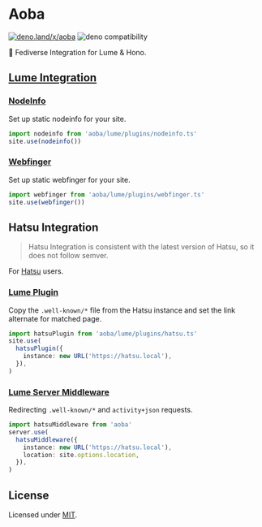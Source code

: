 # Aoba

[![deno.land/x/aoba](https://shield.deno.dev/x/aoba)](https://deno.land/x/aoba)
![deno compatibility](https://shield.deno.dev/deno/^1.38)

🍃 Fediverse Integration for Lume & Hono.

<!-- ```bash
deno run -r https://deno.land/x/fedikit/scripts/generate_key.ts
``` -->

## [Lume Integration](/lume/)

### [NodeInfo](/lume/plugins/nodeinfo.ts)

Set up static nodeinfo for your site.

```ts
import nodeinfo from 'aoba/lume/plugins/nodeinfo.ts'
site.use(nodeinfo())
```

### [Webfinger](/lume/plugins/webfinger.ts)

Set up static webfinger for your site.

```ts
import webfinger from 'aoba/lume/plugins/webfinger.ts'
site.use(webfinger())
```

<!-- ## [Hono Integration](/hono/) -->

## Hatsu Integration

> Hatsu Integration is consistent with the latest version of Hatsu, so it does
> not follow semver.

For [Hatsu](https://github.com/importantimport/hatsu) users.

### [Lume Plugin](/lume/plugins/hatsu.ts)

Copy the `.well-known/*` file from the Hatsu instance and set the link alternate
for matched page.

```ts
import hatsuPlugin from 'aoba/lume/plugins/hatsu.ts'
site.use(
  hatsuPlugin({
    instance: new URL('https://hatsu.local'),
  }),
)
```

### [Lume Server Middleware](/lume/middlewares/hatsu.ts)

Redirecting `.well-known/*` and `activity+json` requests.

```ts
import hatsuMiddleware from 'aoba'
server.use(
  hatsuMiddleware({
    instance: new URL('https://hatsu.local'),
    location: site.options.location,
  }),
)
```

<!-- [Hono Server Middleware](/hono/middlewares/hatsu.ts)
Redirecting `.well-known/*` and `activity+json` requests. -->

## License

Licensed under [MIT](LICENSE.md).

